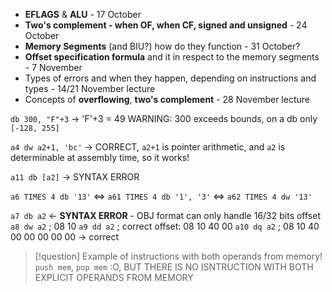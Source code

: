 - **EFLAGS** & **ALU** - 17 October
- **Two's complement - when OF, when CF, signed and unsigned** - 24 October
- **Memory Segments** (and BIU?) how do they function - 31 October?
- **Offset specification formula** and it in respect to the memory segments - 7 November
- Types of errors and when they happen, depending on instructions and types - 14/21 November lecture
- Concepts of **overflowing**, **two's complement** - 28 November lecture

`db 300, "F"+3` -> 'F'+3 = 49
WARNING: 300 exceeds bounds, on a db only `[-128, 255]`

`a4 dw a2+1, 'bc'` -> CORRECT, `a2+1` is pointer arithmetic, and `a2` is determinable at assembly time, so it works!

`a11 db [a2]` -> SYNTAX ERROR

`a6 TIMES 4 db '13'` <=> `a61 TIMES 4 db '1', '3'` <=> `a62 TIMES 4 dw '13'`

`a7 db a2` <- **SYNTAX ERROR** - OBJ format can only handle 16/32 bits offset
`a8 dw a2` ; 08 10
`a9 dd a2` ; correct offset: 08 10 40 00
`a10 dq a2` ; 08 10 40 00 00 00 00 00 -> correct


>[!question] Example of instructions with both operands from memory!
>`push mem`, `pop mem` :O, BUT THERE IS NO ISNTRUCTION WITH BOTH EXPLICIT OPERANDS FROM MEMORY 



